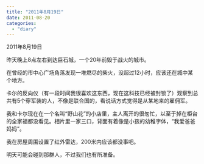 ```yaml
---
title: "2011年8月19日"
date: 2011-08-20
categories: 
  - "diary"
---
```


2011年8月19日

昨天晚上8点左右到达巨石城，一个20年前毁于战火的城市。

在曾经的市中心广场角落发现一堆燃尽的柴火，没超过12小时，应该还在城中某个地方。

卡尔的反向仪（有一段时间我很喜欢这东西，现在这科技已经被封锁了）观察到总共有5个穿军装的人，不像是联合国的，看说话方式觉得是从某地来的雇佣军。

我和卡尔现在在一个名叫“野山花”的小店里，主人离开的很匆忙，以至于掉在柜台的全家福都没看见。相片里一家三口，背面有着像是小孩的幼稚字体，“我爱爸爸妈妈”。

我在房屋周围设置了红外雷达，200米内应该都没事吧。

明天可能会碰到那群人，不过我们也有所准备。
